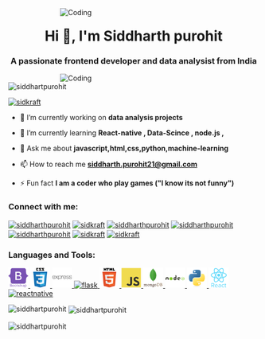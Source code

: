 <img align="right" alt="Coding" width="400" src="https://cdn.dribbble.com/users/970957/screenshots/5381809/1.gif">
<h1 align="center">Hi 👋, I'm Siddharth purohit</h1>
<h3 align="center">A passionate frontend developer and data analysist from India</h3>
<img align="right" alt="Coding" width="400" src="https://cdn.dribbble.com/users/1162077/screenshots/3848914/programmer.gif">

<p align="left"> <img src="https://komarev.com/ghpvc/?username=siddhartpurohit&label=Profile%20views&color=0e75b6&style=flat" alt="siddhartpurohit" /> </p>

<p align="left"> <a href="https://twitter.com/sidkraft" target="blank"><img src="https://img.shields.io/twitter/follow/sidkraft?logo=twitter&style=for-the-badge" alt="sidkraft" /></a> </p>

- 🔭 I’m currently working on **data analysis projects**

- 🌱 I’m currently learning **React-native , Data-Scince , node.js ,**

- 💬 Ask me about **javascript,html,css,python,machine-learning**

- 📫 How to reach me **siddharth.purohit21@gmail.com**

- ⚡ Fun fact **I am a coder who play games ("I know its not funny")**

<h3 align="left">Connect with me:</h3>
<p align="left">
<a href="https://codepen.io/siddharthpurohit" target="blank"><img align="center" src="https://raw.githubusercontent.com/rahuldkjain/github-profile-readme-generator/master/src/images/icons/Social/codepen.svg" alt="siddharthpurohit" height="30" width="40" /></a>
<a href="https://twitter.com/sidkraft" target="blank"><img align="center" src="https://raw.githubusercontent.com/rahuldkjain/github-profile-readme-generator/master/src/images/icons/Social/twitter.svg" alt="sidkraft" height="30" width="40" /></a>
<a href="https://stackoverflow.com/users/siddharthpurohit" target="blank"><img align="center" src="https://raw.githubusercontent.com/rahuldkjain/github-profile-readme-generator/master/src/images/icons/Social/stack-overflow.svg" alt="siddharthpurohit" height="30" width="40" /></a>
<a href="https://kaggle.com/siddharthpurohit" target="blank"><img align="center" src="https://raw.githubusercontent.com/rahuldkjain/github-profile-readme-generator/master/src/images/icons/Social/kaggle.svg" alt="siddharthpurohit" height="30" width="40" /></a>
<a href="https://fb.com/siddharthpurohit" target="blank"><img align="center" src="https://raw.githubusercontent.com/rahuldkjain/github-profile-readme-generator/master/src/images/icons/Social/facebook.svg" alt="siddharthpurohit" height="30" width="40" /></a>
<a href="https://instagram.com/sidkraft" target="blank"><img align="center" src="https://raw.githubusercontent.com/rahuldkjain/github-profile-readme-generator/master/src/images/icons/Social/instagram.svg" alt="sidkraft" height="30" width="40" /></a>
<a href="https://www.youtube.com/c/sidkraft" target="blank"><img align="center" src="https://raw.githubusercontent.com/rahuldkjain/github-profile-readme-generator/master/src/images/icons/Social/youtube.svg" alt="sidkraft" height="30" width="40" /></a>
</p>

<h3 align="left">Languages and Tools:</h3>
<p align="left"> <a href="https://getbootstrap.com" target="_blank" rel="noreferrer"> <img src="https://raw.githubusercontent.com/devicons/devicon/master/icons/bootstrap/bootstrap-plain-wordmark.svg" alt="bootstrap" width="40" height="40"/> </a> <a href="https://www.w3schools.com/css/" target="_blank" rel="noreferrer"> <img src="https://raw.githubusercontent.com/devicons/devicon/master/icons/css3/css3-original-wordmark.svg" alt="css3" width="40" height="40"/> </a> <a href="https://expressjs.com" target="_blank" rel="noreferrer"> <img src="https://raw.githubusercontent.com/devicons/devicon/master/icons/express/express-original-wordmark.svg" alt="express" width="40" height="40"/> </a> <a href="https://flask.palletsprojects.com/" target="_blank" rel="noreferrer"> <img src="https://www.vectorlogo.zone/logos/pocoo_flask/pocoo_flask-icon.svg" alt="flask" width="40" height="40"/> </a> <a href="https://www.w3.org/html/" target="_blank" rel="noreferrer"> <img src="https://raw.githubusercontent.com/devicons/devicon/master/icons/html5/html5-original-wordmark.svg" alt="html5" width="40" height="40"/> </a> <a href="https://developer.mozilla.org/en-US/docs/Web/JavaScript" target="_blank" rel="noreferrer"> <img src="https://raw.githubusercontent.com/devicons/devicon/master/icons/javascript/javascript-original.svg" alt="javascript" width="40" height="40"/> </a> <a href="https://www.mongodb.com/" target="_blank" rel="noreferrer"> <img src="https://raw.githubusercontent.com/devicons/devicon/master/icons/mongodb/mongodb-original-wordmark.svg" alt="mongodb" width="40" height="40"/> </a> <a href="https://nodejs.org" target="_blank" rel="noreferrer"> <img src="https://raw.githubusercontent.com/devicons/devicon/master/icons/nodejs/nodejs-original-wordmark.svg" alt="nodejs" width="40" height="40"/> </a> <a href="https://www.python.org" target="_blank" rel="noreferrer"> <img src="https://raw.githubusercontent.com/devicons/devicon/master/icons/python/python-original.svg" alt="python" width="40" height="40"/> </a> <a href="https://reactjs.org/" target="_blank" rel="noreferrer"> <img src="https://raw.githubusercontent.com/devicons/devicon/master/icons/react/react-original-wordmark.svg" alt="react" width="40" height="40"/> </a> <a href="https://reactnative.dev/" target="_blank" rel="noreferrer"> <img src="https://reactnative.dev/img/header_logo.svg" alt="reactnative" width="40" height="40"/> </a> </p>

<p><img align="left" src="https://github-readme-stats.vercel.app/api/top-langs?username=siddhartpurohit&show_icons=true&locale=en&layout=compact" alt="siddhartpurohit" /></p>

<p>&nbsp;<img align="center" src="https://github-readme-stats.vercel.app/api?username=siddhartpurohit&show_icons=true&locale=en" alt="siddhartpurohit" /></p>

<p><img align="center" src="https://github-readme-streak-stats.herokuapp.com/?user=siddhartpurohit&" alt="siddhartpurohit" /></p>
